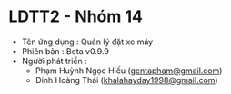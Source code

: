# LDTT2 - Nhóm 14
- Tên ứng dụng : Quản lý đặt xe máy
- Phiên bản : Beta v0.9.9
- Người phát triển : 
    + Phạm Huỳnh Ngọc Hiếu (gentapham@gmail.com)
    + Đinh Hoàng Thái (khalahayday1998@gmail.com)

